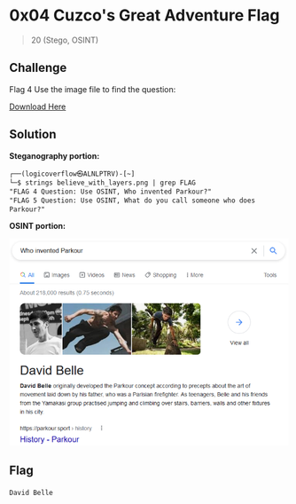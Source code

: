 # 0x04 Cuzco's Great Adventure Flag
> 20 (Stego, OSINT)

## Challenge

Flag 4 Use the image file to find the question:

[Download Here](https://github.com/logicoverflow/ctf/blob/main/sans-new2cyber-ctf/chinchilla/0x04/believe_with_layers.png)

## Solution

**Steganography portion:**

```
┌──(logicoverflow㉿ALNLPTRV)-[~]
└─$ strings believe_with_layers.png | grep FLAG
"FLAG 4 Question: Use OSINT, Who invented Parkour?"
"FLAG 5 Question: Use OSINT, What do you call someone who does Parkour?"
```

**OSINT portion:**

![David Belle](https://github.com/logicoverflow/ctf/blob/main/sans-new2cyber-ctf/chinchilla/0x04/firefox_k4vmQjnON8.png)

## Flag

```David Belle```
